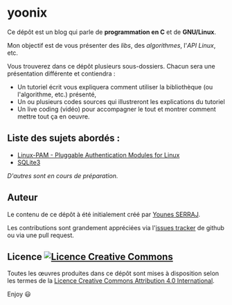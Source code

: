 # yoonix

Ce dépôt est un blog qui parle de __programmation en C__ et de __GNU/Linux__.

Mon objectif est de vous présenter des _libs_, des _algorithmes_, l'_API Linux_, etc.

Vous trouverez dans ce dépôt plusieurs sous-dossiers. Chacun sera une présentation différente et contiendra :

- Un tutoriel écrit vous expliquera comment utiliser la bibliothèque (ou l'algorithme, etc.) présenté,
- Un ou plusieurs codes sources qui illustreront les explications du tutoriel
- Un live coding (vidéo) pour accompagner le tout et montrer comment mettre tout ça en oeuvre.

Liste des sujets abordés :
---

- [Linux-PAM - Pluggable Authentication Modules for Linux](https://github.com/yoones/yoonix/tree/master/linux-pam)
- [SQLite3](https://github.com/yoones/yoonix/tree/master/sqlite3)

_D'autres sont en cours de préparation._

## Auteur

Le contenu de ce dépôt à été initialement créé par [Younes SERRAJ](https://github.com/yoones).

Les contributions sont grandement appréciées via l'[issues tracker](https://github.com/yoones/yoonix/issues) de github ou via une pull request.

## Licence [![Licence Creative Commons](https://i.creativecommons.org/l/by/4.0/80x15.png)](http://creativecommons.org/licenses/by/4.0/)

Toutes les œuvres produites dans ce dépôt sont mises à disposition selon les termes de la [Licence Creative Commons Attribution 4.0 International](http://creativecommons.org/licenses/by/4.0/).

Enjoy :smiley:

